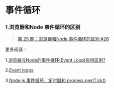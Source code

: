 # 事件循环

### 1.浏览器和Node 事件循环的区别



> [第 25 题：浏览器和Node 事件循环的区别 #26](https://github.com/Advanced-Frontend/Daily-Interview-Question/issues/26)

更多阅读：

1.[浏览器与Node的事件循环(Event Loop)有何区别?](https://juejin.im/post/5c337ae06fb9a049bc4cd218#heading-12)

2.[Event loops](https://html.spec.whatwg.org/multipage/webappapis.html#event-loops)

3.[Node.js 事件循环，定时器和 process.nextTick()](https://nodejs.org/zh-cn/docs/guides/event-loop-timers-and-nexttick/)

